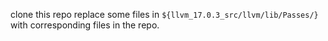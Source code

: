 clone this repo 
replace some files in `${llvm_17.0.3_src/llvm/lib/Passes/}` with corresponding files in the repo. 
